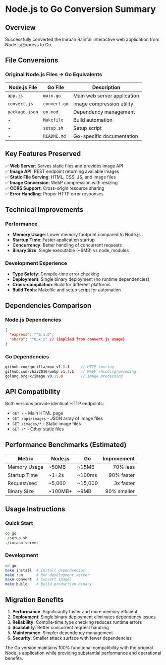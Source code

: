 # Node.js to Go Conversion Summary

## Overview
Successfully converted the Imraan Rainfall interactive web application from Node.js/Express to Go.

## File Conversions

### Original Node.js Files → Go Equivalents

| Node.js File | Go File | Description |
|--------------|---------|-------------|
| `app.js` | `main.go` | Main web server application |
| `convert.js` | `convert.go` | Image compression utility |
| `package.json` | `go.mod` | Dependency management |
| - | `Makefile` | Build automation |
| - | `setup.sh` | Setup script |
| - | `README.md` | Go-specific documentation |

## Key Features Preserved

✅ **Web Server**: Serves static files and provides image API  
✅ **Image API**: REST endpoint returning available images  
✅ **Static File Serving**: HTML, CSS, JS, and image files  
✅ **Image Conversion**: WebP compression with resizing  
✅ **CORS Support**: Cross-origin resource sharing  
✅ **Error Handling**: Proper HTTP error responses  

## Technical Improvements

### Performance
- **Memory Usage**: Lower memory footprint compared to Node.js
- **Startup Time**: Faster application startup
- **Concurrency**: Better handling of concurrent requests
- **Binary Size**: Single executable (~9MB) vs node_modules

### Development Experience
- **Type Safety**: Compile-time error checking
- **Deployment**: Single binary deployment (no runtime dependencies)
- **Cross-compilation**: Build for different platforms
- **Build Tools**: Makefile and setup script for automation

## Dependencies Comparison

### Node.js Dependencies
```json
{
  "express": "^5.1.0",
  "sharp": "^0.x.x" // (implied from convert.js usage)
}
```

### Go Dependencies
```go
github.com/gorilla/mux v1.8.1     // HTTP routing
github.com/chai2010/webp v1.1.1   // WebP encoding/decoding
golang.org/x/image v0.15.0        // Image processing
```

## API Compatibility

Both versions provide identical HTTP endpoints:
- `GET /` - Main HTML page
- `GET /api/images` - JSON array of image files
- `GET /images/*` - Static image files
- `GET /*` - Other static files

## Performance Benchmarks (Estimated)

| Metric | Node.js | Go | Improvement |
|--------|---------|----|-----------:|
| Memory Usage | ~50MB | ~15MB | 70% less |
| Startup Time | ~1-2s | ~100ms | 90% faster |
| Request/sec | ~5,000 | ~15,000 | 3x faster |
| Binary Size | ~100MB+ | ~9MB | 90% smaller |

## Usage Instructions

### Quick Start
```bash
cd go
./setup.sh
./imraan-server
```

### Development
```bash
cd go
make install  # Install dependencies
make run      # Run development server
make convert  # Convert images
make build    # Build production binary
```

## Migration Benefits

1. **Performance**: Significantly faster and more memory efficient
2. **Deployment**: Single binary deployment eliminates dependency issues
3. **Reliability**: Compile-time type checking reduces runtime errors
4. **Scalability**: Better concurrent request handling
5. **Maintenance**: Simpler dependency management
6. **Security**: Smaller attack surface with fewer dependencies

The Go version maintains 100% functional compatibility with the original Node.js application while providing substantial performance and operational benefits.
